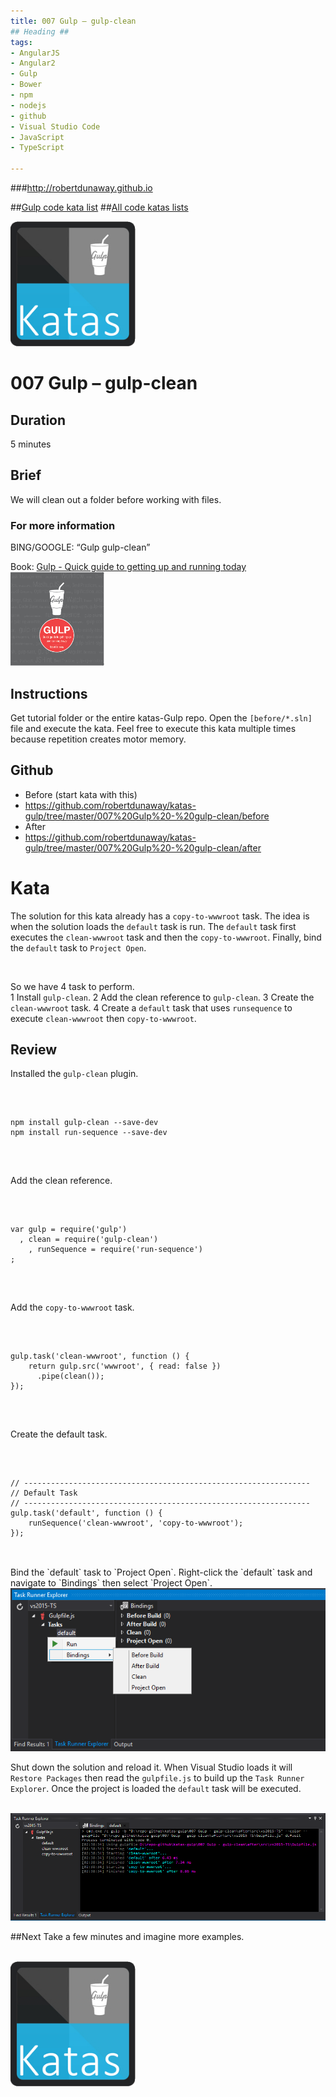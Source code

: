 ```yaml
---
title: 007 Gulp – gulp-clean
## Heading ##
tags: 
- AngularJS
- Angular2
- Gulp
- Bower
- npm
- nodejs
- github
- Visual Studio Code
- JavaScript
- TypeScript

---
```


###http://robertdunaway.github.io

##[Gulp code kata list](http://mycodekatas.github.io/gulp.html)
##[All code katas lists](http://mycodekatas.github.io/)

 <img src="https://raw.githubusercontent.com/robertdunaway/katas-gulp/master/katas-Gulp-logo.png" alt="Smiley face" height="200" width="200"> 

# 007 Gulp – gulp-clean

## Duration
5 minutes

## Brief
We will clean out a folder before working with files.

### For more information 
BING/GOOGLE: “Gulp gulp-clean”

Book: 
[Gulp - Quick guide to getting up and running today](http://www.amazon.com/Gulp-Quick-guide-getting-running-ebook/dp/B010NXMFF6/)
<br>
<img src="https://raw.githubusercontent.com/robertdunaway/gulp-book/master/bookcoverimage.PNG" alt="Smiley face" height="150" width="150">



## Instructions
Get tutorial folder or the entire katas-Gulp repo.
Open the `[before/*.sln]` file and execute the kata.
Feel free to execute this kata multiple times because repetition creates motor memory.

## Github
 - Before (start kata with this)
  - https://github.com/robertdunaway/katas-gulp/tree/master/007%20Gulp%20-%20gulp-clean/before
 - After
  - https://github.com/robertdunaway/katas-gulp/tree/master/007%20Gulp%20-%20gulp-clean/after


# Kata

The solution for this kata already has a `copy-to-wwwroot` task.  The idea is when the solution loads the `default` task is run.  The `default` task first executes the `clean-wwwroot` task and then the `copy-to-wwwroot`.  Finally, bind the `default` task to `Project Open`.

<br>

So we have 4 task to perform.
<br>
1 Install `gulp-clean`.
2 Add the clean reference to `gulp-clean`.
3 Create the `clean-wwwroot` task.
4 Create a `default` task that uses `runsequence` to execute `clean-wwwroot` then `copy-to-wwwroot`.


## Review

Installed the `gulp-clean` plugin.

<br>

```

npm install gulp-clean --save-dev
npm install run-sequence --save-dev


```

<br>

Add the clean reference.

<br>

```

var gulp = require('gulp')
  , clean = require('gulp-clean')
    , runSequence = require('run-sequence')
;


```

<br>

Add the `copy-to-wwwroot` task.

<br>

```

gulp.task('clean-wwwroot', function () {
    return gulp.src('wwwroot', { read: false })
      .pipe(clean());
});


```

<br>

Create the default task.

<br>

```

// ----------------------------------------------------------------
// Default Task
// ----------------------------------------------------------------
gulp.task('default', function () {
    runSequence('clean-wwwroot', 'copy-to-wwwroot');
});


```

<br>
Bind the `default` task to `Project Open`.
Right-click the `default` task and navigate to `Bindings` then select `Project Open`.

<br>

 <img src="https://raw.githubusercontent.com/robertdunaway/katas-gulp/master/007%20Gulp%20-%20gulp-clean/1.png"> 

<br>

Shut down the solution and reload it.  When Visual Studio loads it will `Restore Packages` then read the `gulpfile.js` to build up the `Task Runner Explorer`.  Once the project is loaded the `default` task will be executed.

<br>

 <img src="https://raw.githubusercontent.com/robertdunaway/katas-gulp/master/007%20Gulp%20-%20gulp-clean/2.png"> 





##Next
Take a few minutes and imagine more examples. 

<br>

 <img src="https://raw.githubusercontent.com/robertdunaway/katas-gulp/master/katas-Gulp-logo.png" alt="Smiley face" height="200" width="200"> 
